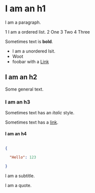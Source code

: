 # I am an h1

I am a paragraph.

1 I am a ordered list.
2 One
3 Two
4 Three


Sometimes text is **bold**.

* I am a unordered lsit.
* Woot
* foobar with a [Link](http://google.com)


## I am an h2

Some general text.

### I am an h3

Sometimes text has an _italic_ style.



Sometimes text has a [link](https://www.google.com/url?q=https://google.com&sa=D&ust=1505803612304000&usg=AFQjCNFT8g-FU1DmHJ9r4p7SJ6QJebS3VQ).

#### I am an h4

```json

{

  "Hello": 123

}

```

I am a subtitle.

I am a quote.

